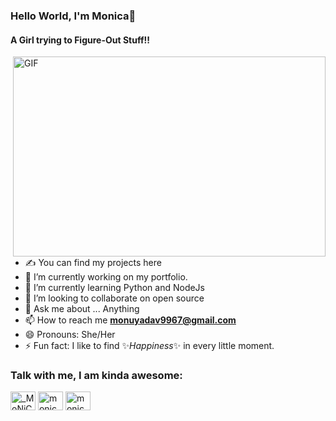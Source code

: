 ### Hello World, I'm Monica👋
<h4>A Girl trying to Figure-Out Stuff!!</h4>
<img align="right" alt="GIF" src="https://user-images.githubusercontent.com/45056329/123519045-9ebd3200-d6c6-11eb-8edb-40102e28e19a.gif?raw=true" width="500" height="320" />


- ✍ You can find my projects here
- 🔭 I’m currently working on my portfolio.
- 🌱 I’m currently learning Python and NodeJs
- 👯 I’m looking to collaborate on open source
- 💬 Ask me about ... Anything
- 📫 How to reach me **monuyadav9967@gmail.com**
- 😄 Pronouns: She/Her
- ⚡ Fun fact: I like to find ✨_Happiness_✨ in every little moment.


### Talk with me, I am kinda awesome:
<p align="left">
<a href="https://twitter.com/_MoNiCa_MoNiC" target="blank"><img align="center" src="https://cdn.jsdelivr.net/npm/simple-icons@3.0.1/icons/twitter.svg" alt="_MoNiCa_MoNiC" height="30" width="40" /></a> 
<a href="https://www.linkedin.com/in/monica-yadav-monic/" target="blank"><img align="center" src="https://cdn.jsdelivr.net/npm/simple-icons@3.0.1/icons/linkedin.svg" alt="monica-yadav-monic" height="30" width="40" /></a>
<a href="https://www.instagram.com/monica_yadhuwanshi_/" target="blank"><img align="center" src="https://cdn.jsdelivr.net/npm/simple-icons@3.0.1/icons/instagram.svg" alt="monica_yadhuwanshi_" height="30" width="40" /></a>
<!--<a href="https://www.youtube.com/c/khushboo goel" target="blank"><img align="center" src="https://cdn.jsdelivr.net/npm/simple-icons@3.0.1/icons/youtube.svg" alt="khushboo goel" height="30" width="40" /></a>-->
</p>

<!--
**Monica-Yadav/Monica-Yadav** is a ✨ _special_ ✨ repository because its `README.md` (this file) appears on your GitHub profile.
<p><img align="left" src="https://github-readme-stats.vercel.app/api/top-langs?username=Monica-Yadav&show_icons=true&locale=en&layout=compact" alt="khushboogoel01" /></p>

Here are some ideas to get you started:

- 🔭 I’m currently working on ...
- 🌱 I’m currently learning ...
- 👯 I’m looking to collaborate on ...
- 🤔 I’m looking for help with ...
- 💬 Ask me about ...
- 📫 How to reach me: ...
- 😄 Pronouns: ...
- ⚡ Fun fact: ...
-->
